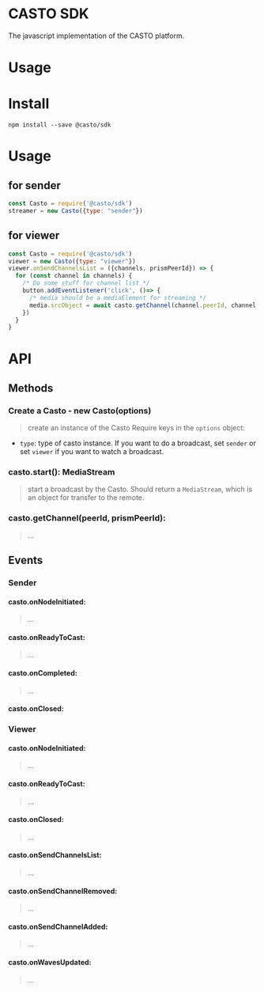 # CASTO SDK
The javascript implementation of the CASTO platform.

# Usage

# Install
```
npm install --save @casto/sdk
```

# Usage
## for sender
```javascript
const Casto = require('@casto/sdk')
streamer = new Casto({type: "sender"})
```
## for viewer
```javascript
const Casto = require('@casto/sdk')
viewer = new Casto({type: "viewer"})
viewer.onSendChannelsList = ({channels, prismPeerId}) => {
  for (const channel in channels) {
    /* Do some stuff for channel list */
    button.addEventListener('click', ()=> {
      /* media should be a mediaElement for streaming */
      media.srcObject = await casto.getChannel(channel.peerId, channel.prismPeerId})
    })
  }
}
```

# API
## Methods
### Create a Casto - new Casto(options)
> create an instance of the Casto
Require keys in the `options` object:
* `type`: type of casto instance. If you want to do a broadcast, set `sender` or set `viewer` if you want to watch a broadcast.

### casto.start(): MediaStream<Promise>
> start a broadcast by the Casto.
Should return a `MediaStream`, which is an object for transfer to the remote.

### casto.getChannel(peerId, prismPeerId): <Promise>
> ...

## Events
### Sender
#### casto.onNodeInitiated:
> ...

#### casto.onReadyToCast:
> ...

#### casto.onCompleted:
> ...

#### casto.onClosed:

### Viewer
#### casto.onNodeInitiated: <function>
> ... 

#### casto.onReadyToCast: <function>
> ...

#### casto.onClosed: <function>
> ...

#### casto.onSendChannelsList: <function>
> ...

#### casto.onSendChannelRemoved: <function>
> ...

#### casto.onSendChannelAdded: <function>
> ...

#### casto.onWavesUpdated: <function>
> ...
